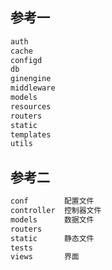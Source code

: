 ## 参考一

```go
auth
cache
configd
db
ginengine
middleware
models
resources
routers
static
templates
utils
```

## 参考二

```go
conf		配置文件
controller	控制器文件 
models		数据文件
routers
static		静态文件 
tests
views		界面
```

